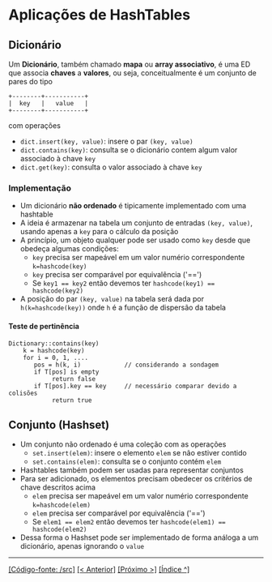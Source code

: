 # Aplicações de HashTables 

## Dicionário

Um **Dicionário**, também chamado **mapa** ou **array associativo**, é uma ED que associa **chaves** a **valores**, ou seja, conceitualmente é um conjunto de pares do tipo

```
+--------+-----------+
|  key   |   value   |
+--------+-----------+
```

com operações

- `dict.insert(key, value)`: insere o par `(key, value)`
- `dict.contains(key)`: consulta se o dicionário contem algum valor  associado à chave `key`
- `dict.get(key)`: consulta o valor associado à chave `key`


### Implementação 

- Um dicionário **não ordenado** é tipicamente implementado com uma hashtable
- A ideia é armazenar na tabela um conjunto de entradas `(key, value)`, usando apenas a `key` para o cálculo da posição 
- A princípio, um objeto qualquer pode ser usado como `key` desde que obedeça algumas condições:
    - `key` precisa ser mapeável em um valor numério correspondente `k=hashcode(key)` 
    - `key` precisa ser comparável por equivalência ('==')
    - Se `key1 == key2` então devemos ter `hashcode(key1) == hashcode(key2)`
- A posição do par `(key, value)` na tabela será dada por `h(k=hashcode(key))` onde `h` é a função de dispersão da tabela


#### Teste de pertinência

```
Dictionary::contains(key)
    k = hashcode(key)
    for i = 0, 1, ....
       pos = h(k, i)            // considerando a sondagem
       if T[pos] is empty
            return false
       if T[pos].key == key     // necessário comparar devido a colisões
            return true
```



## Conjunto (Hashset)

- Um conjunto não ordenado é uma coleção com as operações
    - `set.insert(elem)`: insere o elemento `elem` se não estiver contido 
    - `set.contains(elem)`: consulta se o conjunto contém `elem`
- Hashtables também podem ser usadas para representar conjuntos 
- Para ser adicionado, os elementos precisam obedecer os critérios de chave descritos acima
    - `elem` precisa ser mapeável em um valor numério correspondente `k=hashcode(elem)` 
    - `elem` precisa ser comparável por equivalência ('==')
    - Se `elem1 == elem2` então devemos ter `hashcode(elem1) == hashcode(elem2)`
- Dessa forma o Hashset pode ser implementado de forma análoga a um dicionário, apenas ignorando o `value`


___
[[Código-fonte: /src]](./src)   [[< Anterior]](../aula18/aula18.md) [[Próximo >]](../aula20/aula20.md) [[Índice ^]](../index.md)